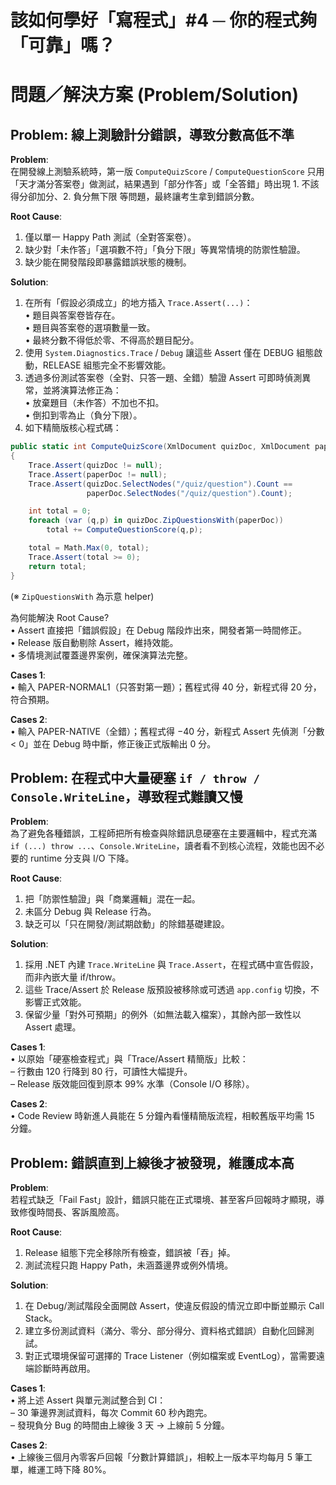 # 該如何學好「寫程式」#4 ─ 你的程式夠「可靠」嗎？

# 問題／解決方案 (Problem/Solution)

## Problem: 線上測驗計分錯誤，導致分數高低不準

**Problem**:  
在開發線上測驗系統時，第一版 `ComputeQuizScore` / `ComputeQuestionScore` 只用「天才滿分答案卷」做測試，結果遇到「部分作答」或「全答錯」時出現 1. 不該得分卻加分、2. 負分無下限 等問題，最終讓考生拿到錯誤分數。

**Root Cause**:  
1. 僅以單一 Happy Path 測試（全對答案卷）。  
2. 缺少對「未作答」「選項數不符」「負分下限」等異常情境的防禦性驗證。  
3. 缺少能在開發階段即暴露錯誤狀態的機制。

**Solution**:  
1. 在所有「假設必須成立」的地方插入 `Trace.Assert(...)`：  
   • 題目與答案卷皆存在。  
   • 題目與答案卷的選項數量一致。  
   • 最終分數不得低於零、不得高於題目配分。  
2. 使用 `System.Diagnostics.Trace` / `Debug` 讓這些 Assert 僅在 DEBUG 組態啟動，RELEASE 組態完全不影響效能。  
3. 透過多份測試答案卷（全對、只答一題、全錯）驗證 Assert 可即時偵測異常，並將演算法修正為：  
   • 放棄題目（未作答）不加也不扣。  
   • 倒扣到零為止（負分下限）。  
4. 如下精簡版核心程式碼：  
```csharp
public static int ComputeQuizScore(XmlDocument quizDoc, XmlDocument paperDoc)
{
    Trace.Assert(quizDoc != null);
    Trace.Assert(paperDoc != null);
    Trace.Assert(quizDoc.SelectNodes("/quiz/question").Count ==
                 paperDoc.SelectNodes("/quiz/question").Count);

    int total = 0;
    foreach (var (q,p) in quizDoc.ZipQuestionsWith(paperDoc))
        total += ComputeQuestionScore(q,p);

    total = Math.Max(0, total);
    Trace.Assert(total >= 0);
    return total;
}
```
(※ `ZipQuestionsWith` 為示意 helper)

為何能解決 Root Cause?  
• Assert 直接把「錯誤假設」在 Debug 階段炸出來，開發者第一時間修正。  
• Release 版自動剔除 Assert，維持效能。  
• 多情境測試覆蓋邊界案例，確保演算法完整。  

**Cases 1**:  
• 輸入 PAPER-NORMAL1（只答對第一題）；舊程式得 40 分，新程式得 20 分，符合預期。  

**Cases 2**:  
• 輸入 PAPER-NATIVE（全錯）；舊程式得 −40 分，新程式 Assert 先偵測「分數 < 0」並在 Debug 時中斷，修正後正式版輸出 0 分。  


## Problem: 在程式中大量硬塞 `if / throw / Console.WriteLine`，導致程式難讀又慢

**Problem**:  
為了避免各種錯誤，工程師把所有檢查與除錯訊息硬塞在主要邏輯中，程式充滿 `if (...) throw ...`、`Console.WriteLine`，讀者看不到核心流程，效能也因不必要的 runtime 分支與 I/O 下降。

**Root Cause**:  
1. 把「防禦性驗證」與「商業邏輯」混在一起。  
2. 未區分 Debug 與 Release 行為。  
3. 缺乏可以「只在開發/測試期啟動」的除錯基礎建設。

**Solution**:  
1. 採用 .NET 內建 `Trace.WriteLine` 與 `Trace.Assert`，在程式碼中宣告假設，而非內嵌大量 if/throw。  
2. 這些 Trace/Assert 於 Release 版預設被移除或可透過 `app.config` 切換，不影響正式效能。  
3. 保留少量「對外可預期」的例外（如無法載入檔案），其餘內部一致性以 Assert 處理。  

**Cases 1**:  
• 以原始「硬塞檢查程式」與「Trace/Assert 精簡版」比較：  
  – 行數由 120 行降到 80 行，可讀性大幅提升。  
  – Release 版效能回復到原本 99% 水準（Console I/O 移除）。  

**Cases 2**:  
• Code Review 時新進人員能在 5 分鐘內看懂精簡版流程，相較舊版平均需 15 分鐘。  


## Problem: 錯誤直到上線後才被發現，維護成本高

**Problem**:  
若程式缺乏「Fail Fast」設計，錯誤只能在正式環境、甚至客戶回報時才顯現，導致修復時間長、客訴風險高。

**Root Cause**:  
1. Release 組態下完全移除所有檢查，錯誤被「吞」掉。  
2. 測試流程只跑 Happy Path，未涵蓋邊界或例外情境。  

**Solution**:  
1. 在 Debug/測試階段全面開啟 Assert，使違反假設的情況立即中斷並顯示 Call Stack。  
2. 建立多份測試資料（滿分、零分、部分得分、資料格式錯誤）自動化回歸測試。  
3. 對正式環境保留可選擇的 Trace Listener（例如檔案或 EventLog），當需要遠端診斷時再啟用。  

**Cases 1**:  
• 將上述 Assert 與單元測試整合到 CI：  
  – 30 筆邊界測試資料，每次 Commit 60 秒內跑完。  
  – 發現負分 Bug 的時間由上線後 3 天 → 上線前 5 分鐘。  

**Cases 2**:  
• 上線後三個月內零客戶回報「分數計算錯誤」，相較上一版本平均每月 5 筆工單，維運工時下降 80%。